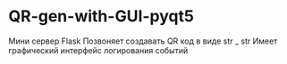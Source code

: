 # QR-gen-with-GUI-pyqt5
Мини сервер Flask
Позвоняет создавать QR код в виде str _ str
Имеет графический интерфейс логирования событий
